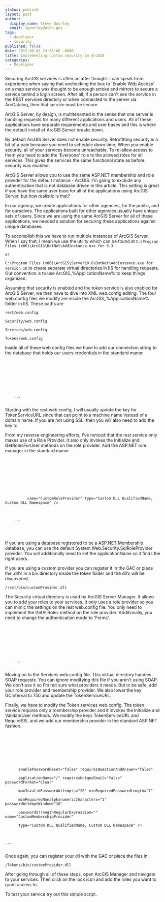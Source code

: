 ```yaml
---
status: publish
layout: post
author:
  display_name: Steve Gourley
  email: sgourley@utah.gov
tags:
  - developer
  - security
published: false
date: 2012-08-01 13:36:00 -0600
title: Implementing custom security in ArcGIS
categories:
  - Developer
---
```

<p>Securing ArcGIS services is often an after thought. I can speak from experience when saying that unchecking the box to 'Enable Web Access' on a map service was thought to be enough smoke and mirrors to secure a service behind a login screen. After all, if a person can't see the service in the REST services directory or when connected to the server via ArcCatalog, then that service must be secure. </p>
<p>ArcGIS Server, by design, is multitenanted in the sense that one server is handling requests for many different applications and users. All of these applications have separate requirements and user bases and this is where the default install of ArcGIS Server breaks down.</p>
<p>By default ArcGIS Server does not enable security. Retrofitting security is a bit of a pain because you need to schedule down time; When you enable security, all of your services become unreachable. To re-allow access to them you need to add the 'Everyone' role to the allowed roles for all services. This gives the services the same functional state as before security was enabled.</p>
<p>ArcGIS Server allows you to use the same ASP.NET membership and role provider for the default instance - ArcGIS. I'm going to exclude any authentication that is not database driven in this article. This setting is great if you have the same user base for all of the applications using ArcGIS Server, but how realistic is that?</p>
<p>In our agency, we create applications for other agencies, for the public, and for ourselves. The applications built for other agencies usually have unique sets of users. Since we are using the same ArcGIS Server for all of these applications, we needed a solution for securing these applications against unique databases.</p>
<p>To accomplish this we have to run multiple instances of ArcGIS Server. When I say that, I mean we use the utility which can be found at <code>C:\Program Files (x86)\ArcGIS\DotNet\AddInstance.exe for 9.3<br />
or<br />
C:\Program Files (x86)\ArcGIS\Server10.0\DotNet\AddInstance.exe for version 10</code> to create separate virtual directories in IIS for handling requests. Our convention is to use ArcGIS_%ApplicationName% to keep things organized.</p>
<p>Assuming that security is enabled and the token service is also enabled for ArcGIS Server, we then have to dive into XML web.config editing. The four web.config files we modify are inside the ArcGIS_%ApplicationName% folder in IIS. These paths are </p>
<p><code>rest/web.config<br />
Security/web.config<br />
Services/web.config<br />
Tokens/web.config</code></p>
<p>Inside all of these web config files we have to add our connection string to the database that holds our users credentials in the standard manor. </p>
<p><code><configuration><br />
    <connectionStrings><br />
        <add connectionString="" name="CustomConnectionStringName" /><br />
    </connectionStrings><br />
    ...<br />
</configuration></code></p>
<p>Starting with the rest web.config, I will usually update the <code><appSettings></code> key for TokenServiceURL since that can point to a machine name instead of a domain name.  If you are not using SSL, then you will also need to add the key <code><add key="RequireSSL" value="False" /></code> to <code><appSettings></code> </p>
<p>From my reverse engineering efforts, I've noticed that the rest service only makes use of a Role Provider. It also only invokes the Initialize and GetRolesForUser methods on the role provider. Add the ASP.NET role manager in the standard manor.</p>
<p><code><system.web><br />
    <roleManager enabled="true" defaultProvider="CustomRoleProvider"></p>
<providers>
        <clear /><br />
        <add connectionStringName="CustomConnectionStringName" applicationName="/"<br />
          name="CustomRoleProvider" type="Custom DLL QualifiedName, Custom DLL Namespace" />
      </providers>
    </roleManager><br />
    ...<br />
</system.web><br />
</code><br />
If you are using a database registered to be a ASP.NET Membership database, you can use the default System.Web.Security.SqlRoleProvider provider. You will additionally need to set the applicationName so it finds the right users. </p>
<p>If you are using a custom provider you can register it in the GAC or place the .dll's in a bin directory inside the token folder and the dll's will be discovered. </p>
<p><code>/rest/bin/customProvider.dll</code></p>
<p>The Security virtual directory is used by ArcGIS Server Manager. It allows you to add your roles to your services. It only uses a role provider so you can mimic the settings on the rest web.config file. You only need to implement the GetAllRoles method on the role provider. Additionally, you need to change the authentication mode to 'Forms'.</p>
<p><code><system.web><br />
    <authentication mode="Forms"></p>
<forms loginUrl="login.aspx" path="/" />
    </authentication><br />
    ...<br />
</system.web></code></p>
<p>Moving on to the Services web.config file. This virtual directory handles SOAP requests. You can ignore modifying this file if you aren't using SOAP. We don't use it so I'm not sure what providers it needs.  But to be safe, add your role provider and membership provider. We also lower the <code><appSettings></code> key GCInterval to 750 and update the TokenServiceURL.</p>
<p>Finally, we have to modify the Token services web.config. The token service requires only a membership provider and it invokes the Initialize and ValidateUser methods. We modify the <code><appSettings></code> keys TokenServiceURL and RequireSSL and we add our membership provider in the standard ASP.NET fashion.</p>
<p><code><system.web><br />
<membership defaultProvider="CustomMembershipProvider"></p>
<providers>
    <clear /><br />
    <add connectionStringName="CustomConnectionStringname" enablePasswordRetrieval="false"<br />
      enablePasswordReset="false" requiresQuestionAndAnswer="false"<br />
      applicationName="/" requiresUniqueEmail="false" passwordFormat="Clear"<br />
      maxInvalidPasswordAttempts="20" minRequiredPasswordLength="7"<br />
      minRequiredNonalphanumericCharacters="1" passwordAttemptWindow="10"<br />
      passwordStrengthRegularExpression="" name="CustomMembershipProvider"<br />
      type="Custom DLL QualifiedName, Custom DLL Namespace" />
  </providers>
</membership><br />
...<br />
</system.web></code></p>
<p>Once again, you can register your dll with the GAC or place the files in </p>
<p><code>/Tokens/bin/customProvider.dll</code></p>
<p>After going through all of these steps, open ArcGIS Manager and navigate to your services. Then click on the lock icon and add the roles you want to grant access to.</p>
<p>To test your service try out this simple script.</p>
<p><script src="https://gist.github.com/3230058.js"> </script></p>
